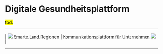 # Digitale Gesundheitsplattform

<mark>tbd.</mark>

****

| [![](/Daccord/assets/images/backward-solid.svg) Smarte.Land.Regionen](<Smarte.Land.Regionen>) | [Kommunikationsplattform für Unternehmen ![](/Daccord/assets/images/forward-solid.svg)](../Kommunikationsplattform) |

****